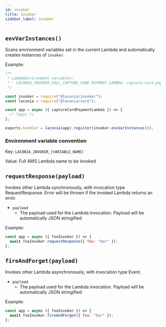```yaml
---
id: invoker
title: invoker
sidebar_label: invoker
---
```


## `envVarInstances()`

Scans environment variables set in the current Lambda and automatically creates
instances of `invoker`.

Example:

```js
/**
 * LambdaEnvironment variables:
 * - LACONIA_INVOKER_CALL_CAPTURE_CARD_PAYMENT_LAMBDA: capture-card-payment-lambda-name
 */

const invoker = require("@laconia/invoker");
const laconia = require("@laconia/core");

const app = async ({ captureCardPaymentLambda }) => {
  /* logic */
};

exports.handler = laconia(app).register(invoker.envVarInstances());
```

### Environment variable convention

Key: `LACONIA_INVOKER_[VARIABLE_NAME]`

Value: Full AWS Lambda name to be invoked

## `requestResponse(payload)`

Invokes other Lambda synchronously, with invocation type RequestResponse. Error
will be thrown if the invoked Lambda returns an error.

- `payload`
  - The payload used for the Lambda invocation. Payload will be automatically
    JSON stringified

Example:

```js
const app = async ({ fooInvoker }) => {
  await fooInvoker.requestResponse({ foo: "bar" });
};
```

## `fireAndForget(payload)`

Invokes other Lambda asynchronously, with invocation type Event.

- `payload`
  - The payload used for the Lambda invocation. Payload will be automatically
    JSON stringified

Example:

```js
const app = async ({ fooInvoker }) => {
  await fooInvoker.fireAndForget({ foo: "bar" });
};
```
